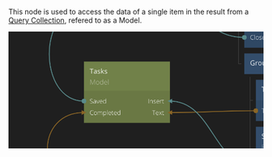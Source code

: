 This node is used to access the data of a single item in the result from a [Query Collection](/nodes/data/collection.md), refered to as a Model.

![](model.png ':class=img-size-m')